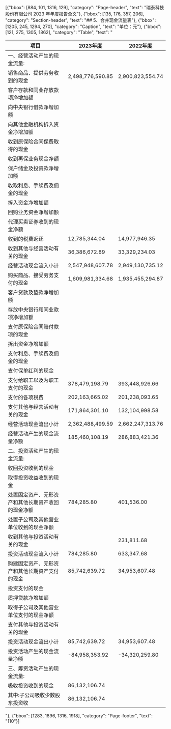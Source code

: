 [{"bbox": [884, 101, 1316, 129], "category": "Page-header", "text": "瑞泰科技股份有限公司 2023 年年度报告全文"}, {"bbox": [135, 176, 357, 206], "category": "Section-header", "text": "## 5、合并现金流量表"}, {"bbox": [1205, 245, 1294, 270], "category": "Caption", "text": "单位：元"}, {"bbox": [121, 275, 1305, 1862], "category": "Table", "text": "<table><thead><tr><th>项目</th><th>2023年度</th><th>2022年度</th></tr></thead><tbody><tr><td>一、经营活动产生的现金流量:</td><td></td><td></td></tr><tr><td>销售商品、提供劳务收到的现金</td><td>2,498,776,590.85</td><td>2,900,823,554.74</td></tr><tr><td>客户存款和同业存放款项净增加额</td><td></td><td></td></tr><tr><td>向中央银行借款净增加额</td><td></td><td></td></tr><tr><td>向其他金融机构拆入资金净增加额</td><td></td><td></td></tr><tr><td>收到原保险合同保费取得的现金</td><td></td><td></td></tr><tr><td>收到再保业务现金净额</td><td></td><td></td></tr><tr><td>保户储金及投资款净增加额</td><td></td><td></td></tr><tr><td>收取利息、手续费及佣金的现金</td><td></td><td></td></tr><tr><td>拆入资金净增加额</td><td></td><td></td></tr><tr><td>回购业务资金净增加额</td><td></td><td></td></tr><tr><td>代理买卖证券收到的现金净额</td><td></td><td></td></tr><tr><td>收到的税费返还</td><td>12,785,344.04</td><td>14,977,946.35</td></tr><tr><td>收到其他与经营活动有关的现金</td><td>36,386,672.89</td><td>33,329,234.03</td></tr><tr><td>经营活动现金流入小计</td><td>2,547,948,607.78</td><td>2,949,130,735.12</td></tr><tr><td>购买商品、接受劳务支付的现金</td><td>1,609,981,334.68</td><td>1,935,455,294.87</td></tr><tr><td>客户贷款及垫款净增加额</td><td></td><td></td></tr><tr><td>存放中央银行和同业款项净增加额</td><td></td><td></td></tr><tr><td>支付原保险合同赔付款项的现金</td><td></td><td></td></tr><tr><td>拆出资金净增加额</td><td></td><td></td></tr><tr><td>支付利息、手续费及佣金的现金</td><td></td><td></td></tr><tr><td>支付保单红利的现金</td><td></td><td></td></tr><tr><td>支付给职工以及为职工支付的现金</td><td>378,479,198.79</td><td>393,448,926.66</td></tr><tr><td>支付的各项税费</td><td>202,163,665.02</td><td>201,238,093.65</td></tr><tr><td>支付其他与经营活动有关的现金</td><td>171,864,301.10</td><td>132,104,998.58</td></tr><tr><td>经营活动现金流出小计</td><td>2,362,488,499.59</td><td>2,662,247,313.76</td></tr><tr><td>经营活动产生的现金流量净额</td><td>185,460,108.19</td><td>286,883,421.36</td></tr><tr><td>二、投资活动产生的现金流量:</td><td></td><td></td></tr><tr><td>收回投资收到的现金</td><td></td><td></td></tr><tr><td>取得投资收益收到的现金</td><td></td><td></td></tr><tr><td>处置固定资产、无形资产和其他长期资产收回的现金净额</td><td>784,285.80</td><td>401,536.00</td></tr><tr><td>处置子公司及其他营业单位收到的现金净额</td><td></td><td></td></tr><tr><td>收到其他与投资活动有关的现金</td><td></td><td>231,811.68</td></tr><tr><td>投资活动现金流入小计</td><td>784,285.80</td><td>633,347.68</td></tr><tr><td>购建固定资产、无形资产和其他长期资产支付的现金</td><td>85,742,639.72</td><td>34,953,607.48</td></tr><tr><td>投资支付的现金</td><td></td><td></td></tr><tr><td>质押贷款净增加额</td><td></td><td></td></tr><tr><td>取得子公司及其他营业单位支付的现金净额</td><td></td><td></td></tr><tr><td>支付其他与投资活动有关的现金</td><td></td><td></td></tr><tr><td>投资活动现金流出小计</td><td>85,742,639.72</td><td>34,953,607.48</td></tr><tr><td>投资活动产生的现金流量净额</td><td>-84,958,353.92</td><td>-34,320,259.80</td></tr><tr><td>三、筹资活动产生的现金流量:</td><td></td><td></td></tr><tr><td>吸收投资收到的现金</td><td>86,132,106.74</td><td></td></tr><tr><td>其中:子公司吸收少数股东投资收</td><td>86,132,106.74</td><td></td></tr></tbody></table>"}, {"bbox": [1283, 1896, 1316, 1918], "category": "Page-footer", "text": "110"}]